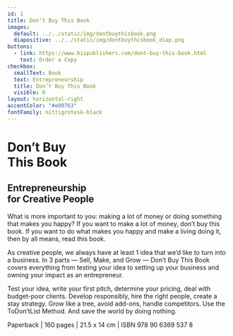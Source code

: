 ```yaml
---
id: 1
title: Don’t Buy This Book
images:
  default: ../../static/img/dontbuythisbook.png
  diapositive: ../../static/img/dontbuythisbook_diap.png
buttons:
  - link: https://www.bispublishers.com/dont-buy-this-book.html
    text: Order a Copy
checkbox:
  smallText: Book
  text: Entrepreneurship
  title: Don’t Buy This Book
  visible: 0
layout: horizontal-right
accentColor: "#e00763"
fontFamily: nittigrotesk-black
---
```


# Don’t Buy<br/>This Book

## Entrepreneurship<br/>for Creative People

What is more important to you: making a lot of money or doing something that makes you happy? If you want to make a lot of money, don’t buy this book. If you want to do what makes you happy and make a living doing it, then by all means, read this book.

As creative people, we always have at least 1 idea that we’d like to turn into a business. In 3 parts — Sell, Make, and Grow — Don’t Buy This Book covers everything from testing your idea to setting up your business and owning your impact as an entrepreneur.

Test your idea, write your first pitch, determine your pricing, deal with budget-poor clients. Develop responsibly, hire the right people, create a stay strategy. Grow like a tree, avoid add-ons, handle competitors. Use the ToDon’tList Method. And save the world by doing nothing.

Paperback | 160 pages | 21.5 x 14 cm | ISBN 978 90 6369 537 8
